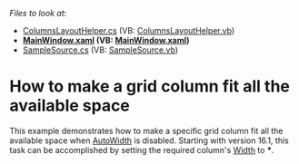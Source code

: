 <!-- default file list -->
*Files to look at*:

* [ColumnsLayoutHelper.cs](./CS/GridControlSample/ColumnsLayoutHelper.cs) (VB: [ColumnsLayoutHelper.vb](./VB/GridControlSample/ColumnsLayoutHelper.vb))
* **[MainWindow.xaml](./CS/GridControlSample/MainWindow.xaml) (VB: [MainWindow.xaml](./VB/GridControlSample/MainWindow.xaml))**
* [SampleSource.cs](./CS/GridControlSample/SampleSource.cs) (VB: [SampleSource.vb](./VB/GridControlSample/SampleSource.vb))
<!-- default file list end -->
# How to make a grid column fit all the available space


<p>This example demonstrates how to make a specific grid column fit all the available space when <a href="https://documentation.devexpress.com/#WPF/DevExpressXpfGridTableView_AutoWidthtopic">AutoWidth</a> is disabled. Starting with version 16.1, this task can be accomplished by setting the required column's <a href="https://documentation.devexpress.com/#WPF/DevExpressXpfGridBaseColumn_Widthtopic">Width</a> to <strong>*</strong>.</p>

<br/>


